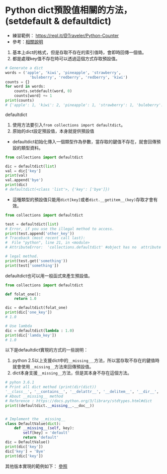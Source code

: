 # Python dict預設值相關的方法，(setdefault & defaultdict)
* 練習範例： https://repl.it/@Traveler/Python-Counter
* 參考：[相關說明](http://kodango.com/understand-defaultdict-in-python)
1. 基本上dict的格式，但是存取不存在的索引值時，會即時回傳一個值。
2. 都是處理key值不存在時可以透過這個方式存取預設值。

```python
# Generate a dict
words = ('apple', 'kiwi', 'pineapple', 'strawberry',
           'buleberry', 'redberry', 'redberry', 'kiwi')
counts = {}
for word in words:
    counts.setdefault(word, 0)
    counts[word] += 1
print(counts)
# {'apple': 1, 'kiwi': 2, 'pineapple': 1, 'strawberry': 1, 'buleberry': 1, 'redberry': 2}
```


defaultdict
1. 使用方法要引入`from collections import defaultdict`。
2. 原始的dict設定預設值，本身就提供預設值
* defaultdict初始化傳入一個類型作為參數，當存取的鍵值不存在，就會回傳預設的類型資料。

```python
from collections import defaultdict

dic = defaultdict(list)
val = dic['key']
print(val)
val.append('bye')
print(dic)
# defaultdict(<class 'list'>, {'key': ['bye']})
```
* 這種類型的預設值只能用`dict[key]`或者`dict.__getitem__(key)`存取才會有效。

```python
from collections import defaultdict

test = defaultdict(list)
# Error, if you use the illegal method to access.
print(test.append('other_key'))
# Traceback (most recent call last):
#  File "python", line 21, in <module>
# AttributeError:  'collections.defaultdict' #object has no  attribute 'append'

# legal method.
print(test.get('something'))
print(test['something'])

```
defaultdict也可以用一般函式來產生預設值。
```python
from collections import defaultdict

def folat_one():
    return 1.0

dic = defaultdict(folat_one)
print(dic['one_key'])
# 1.0

# Use lambda
dic = defaultdict(lambda : 1.0)
print(dic['lamda_key'])
# 1.0
```
以下是defaultdict實現的方式的一些說明：
1. python 2.5以上支援dict中的`__missing_＿`方法，所以當存取不存在的鍵值時就會使用`__missing__`方法來回傳預設值。
2. dict本身支援`__missing__`方法，但是其本身不存在這個方法。
```python
# pyhon 3.6.1
# Print all dict method (print(dir(dict))
'__class__', '__contains__', '__delattr__', '__delitem__', '__dir__', '__doc__', '__eq__', '__format__', '__ge__', '__getattribute__', '__getitem__', '__gt__', '__hash__', '__init__', '__init_subclass__', '__iter__', '__le__', '__len__', '__lt__', '__ne__', '__new__', '__reduce__', '__reduce_ex__', '__repr__', '__setattr__', '__setitem__', '__sizeof__', '__str__', '__subclasshook__', 'clear', 'copy', 'fromkeys', 'get', 'items', 'keys', 'pop', 'popitem', 'setdefault', 'update', 'values']
# About __missing__ method
# Reference : https://docs.python.org/3/library/stdtypes.html#dict
print((defaultdict.__missing__.__doc__))


# Implement the __missing__
class DefaultValue(dict):
    def __missing__(self, key):
        self[key] = 'default'
        return 'default'
dic = DefaultValue()
print(dic['key'])
dic['key'] = 'Bye'
print(dic['key'])
```

其他版本實現的範例如下：
[參照](http://code.activestate.com/recipes/523034/)
